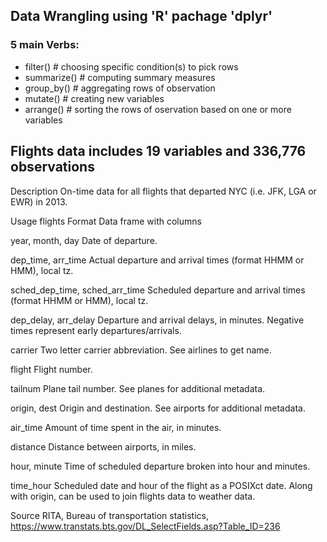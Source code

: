 ## Data Wrangling using 'R' pachage 'dplyr'
### 5 main Verbs:

- filter() # choosing specific condition(s) to pick rows
- summarize() # computing summary measures
- group_by() # aggregating rows of observation
- mutate() # creating new variables
- arrange() # sorting the rows of oservation based on one or more variables

## Flights data includes 19 variables and 336,776 observations

Description
On-time data for all flights that departed NYC (i.e. JFK, LGA or EWR) in 2013.

Usage
flights
Format
Data frame with columns

year, month, day
Date of departure.

dep_time, arr_time
Actual departure and arrival times (format HHMM or HMM), local tz.

sched_dep_time, sched_arr_time
Scheduled departure and arrival times (format HHMM or HMM), local tz.

dep_delay, arr_delay
Departure and arrival delays, in minutes. Negative times represent early departures/arrivals.

carrier
Two letter carrier abbreviation. See airlines to get name.

flight
Flight number.

tailnum
Plane tail number. See planes for additional metadata.

origin, dest
Origin and destination. See airports for additional metadata.

air_time
Amount of time spent in the air, in minutes.

distance
Distance between airports, in miles.

hour, minute
Time of scheduled departure broken into hour and minutes.

time_hour
Scheduled date and hour of the flight as a POSIXct date. Along with origin, can be used to join flights data to weather data.

Source
RITA, Bureau of transportation statistics, https://www.transtats.bts.gov/DL_SelectFields.asp?Table_ID=236




